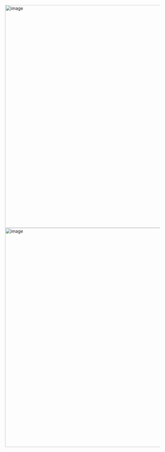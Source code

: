 <img width="725" alt="image" src="https://github.com/user-attachments/assets/5abb0249-c99e-4769-bcf0-e02b1ac0f204">
<img width="713" alt="image" src="https://github.com/user-attachments/assets/16ffc515-d7a9-4a1c-8b4a-66e283771a11">
